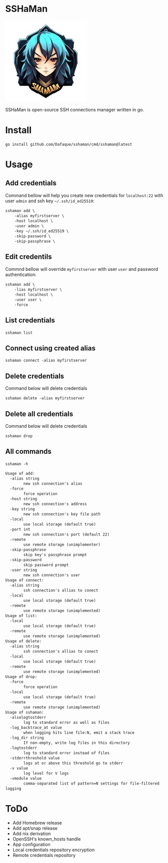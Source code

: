# SSHaMan
![sshaman logo by kandinsky 3.0](assets/logo_kandinsky3.0_256.jpg "SSHaMan")

SSHaMan is open-source SSH connections manager written in go.

# Install
```shell
go install github.com/Dafaque/sshaman/cmd/sshaman@latest
```
# Usage
## Add credentials
Command bellow will help you create new credentials for `localhost:22` with user `admin` and ssh key `~/.ssh/id_ed25519`:
```shell
sshaman add \
    -alias myfirstserver \
    -host localhost \
    -user admin \
    -key ~/.ssh/id_ed25519 \
    -skip-password \
    -skip-passphrase \
```
## Edit credentils
Commnd bellow will override `myfirstserver` with user `user` and password authentication:
```shell
sshaman add \
    -lias myfirstserver \
    -host localhost \
    -user user \
    -force
```
## List credentials
```shell
sshaman list
```
## Connect using created alias
```shell
sshaman connect -alias myfirstserver
```
## Delete credentials
Command below will delete credentials
```shell
sshaman delete -alias myfirstserver
```
## Delete all credentials
Command below will delete credentials
```shell
sshaman drop
```

## All commands
```shell
sshaman -h
```
```
Usage of add:
  -alias string
        new ssh connection's alias
  -force
        force operation
  -host string
        new ssh connection's address
  -key string
        new ssh connection's key file path
  -local
        use local storage (default true)
  -port int
        new ssh connection's port (default 22)
  -remote
        use remote storage (unimplementer)
  -skip-passphrase
        skip key's passphrase prompt
  -skip-password
        skip password prompt
  -user string
        new ssh connection's user
Usage of connect:
  -alias string
        ssh connection's allias to conect
  -local
        use local storage (default true)
  -remote
        use remote storage (unimplemented)
Usage of list:
  -local
        use local storage (default true)
  -remote
        use remote storage (unimplemented)
Usage of delete:
  -alias string
        ssh connection's allias to conect
  -local
        use local storage (default true)
  -remote
        use remote storage (unimplemented)
Usage of drop:
  -force
        force operation
  -local
        use local storage (default true)
  -remote
        use remote storage (unimplemented)
Usage of sshaman:
  -alsologtostderr
        log to standard error as well as files
  -log_backtrace_at value
        when logging hits line file:N, emit a stack trace
  -log_dir string
        If non-empty, write log files in this directory
  -logtostderr
        log to standard error instead of files
  -stderrthreshold value
        logs at or above this threshold go to stderr
  -v value
        log level for V logs
  -vmodule value
        comma-separated list of pattern=N settings for file-filtered logging
```
# ToDo
- Add Homebrew release
- Add apt/snap release
- Add nix derivation
- OpenSSH's known_hosts handle
- App configuration
- Local credentials repository encryption
- Remote credentials repository
